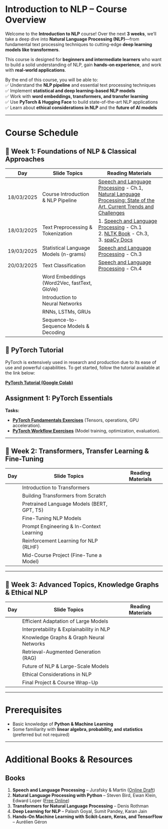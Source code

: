 #  **Introduction to NLP – Course Overview**  

Welcome to the **Introduction to NLP** course! Over the next **3 weeks**, we’ll take a deep dive into **Natural Language Processing (NLP)**—from fundamental text processing techniques to cutting-edge **deep learning models like transformers**.  

This course is designed for **beginners and intermediate learners** who want to build a solid understanding of NLP, gain **hands-on experience**, and work with **real-world applications**.  

By the end of this course, you will be able to:  
✅ Understand the **NLP pipeline** and essential text processing techniques  
✅ Implement **statistical and deep learning-based NLP models**  
✅ Work with **word embeddings, transformers, and transfer learning**  
✅ Use **PyTorch & Hugging Face** to build state-of-the-art NLP applications  
✅ Learn about **ethical considerations in NLP** and the **future of AI models**  

---

# **Course Schedule**

## 🔹 Week 1: Foundations of NLP & Classical Approaches  

| **Day**  | **Slide Topics** | **Reading Materials** |
|----------|-----------------|-----------------------|
|      18/03/2025    | Course Introduction & NLP Pipeline | [Speech and Language Processing](https://github.com/rain1024/slp2-pdf/tree/master/chapter-wise-pdf) - Ch.1, <br> [Natural Language Processing: State of the Art, Current Trends and Challenges](https://link.springer.com/article/10.1007/s11042-022-13428-4)  |
|  18/03/2025         | Text Preprocessing & Tokenization | 1.  [Speech and Language Processing](https://web.stanford.edu/~jurafsky/slp3/2.pdf) - Ch.1  <br> 2. [NLTK Book](https://www.nltk.org/book/) - Ch.3, <br>  3. [spaCy Docs](https://spacy.io/usage) |
|  19/03/2025         | Statistical Language Models (n-grams) | [Speech and Language Processing](https://web.stanford.edu/~jurafsky/slp3/3.pdf) - Ch.3     |    
|  20/03/2025         | Text Classification | [Speech and Language Processing](https://web.stanford.edu/~jurafsky/slp3/4.pdf) - Ch.4     |    
|          | Word Embeddings (Word2Vec, fastText, GloVe) | |
|          | Introduction to Neural Networks | |
|          | RNNs, LSTMs, GRUs | |
|          | Sequence-to-Sequence Models & Decoding | |


## 🚀 PyTorch Tutorial

PyTorch is extensively used in research and production due to its ease of use and powerful capabilities. To get started, follow the tutorial available at the link below:

[**PyTorch Tutorial (Google Colab)**](https://colab.research.google.com/drive/1-iiPAYiAWfZc0Mxz1FLLL0_KmLdegFaQ#scrollTo=s2jvK3g_2zrK)


##  Assignment 1: PyTorch Essentials


 **Tasks:**
- [**PyTorch Fundamentals Exercises**](https://github.com/shmuhammadd/aims-nlp-course/blob/main/Assignment_1/00_pytorch_fundamentals_exercises.ipynb) (Tensors, operations, GPU acceleration).
- [**PyTorch Workflow Exercises**](https://github.com/shmuhammadd/aims-nlp-course/blob/main/Assignment_1/01_pytorch_workflow_exercises.ipynb) (Model training, optimization, evaluation).



---

## 🔹 Week 2: Transformers, Transfer Learning & Fine-Tuning  

| **Day**  | **Slide Topics** | **Reading Materials** |
|----------|-----------------|-----------------------|
|          | Introduction to Transformers | |
|          | Building Transformers from Scratch | |
|          | Pretrained Language Models (BERT, GPT, T5) | |
|          | Fine-Tuning NLP Models | |
|          | Prompt Engineering & In-Context Learning | |
|          | Reinforcement Learning for NLP (RLHF) | |
|          | Mid-Course Project (Fine-Tune a Model) | |

---

## 🔹 Week 3: Advanced Topics, Knowledge Graphs & Ethical NLP  

| **Day**  | **Slide Topics** | **Reading Materials** |
|----------|-----------------|-----------------------|
|          | Efficient Adaptation of Large Models | |
|          | Interpretability & Explainability in NLP | |
|          | Knowledge Graphs & Graph Neural Networks | |
|          | Retrieval-Augmented Generation (RAG) | |
|          | Future of NLP & Large-Scale Models | |
|          | Ethical Considerations in NLP | |
|          | Final Project & Course Wrap-Up | |



---

#  **Prerequisites**  
- Basic knowledge of **Python & Machine Learning**  
- Some familiarity with **linear algebra, probability, and statistics** (preferred but not required)  

---

# **Additional Books & Resources**  

## **Books**  
1. **Speech and Language Processing** – Jurafsky & Martin ([Online Draft](https://web.stanford.edu/~jurafsky/slp3/))  
2. **Natural Language Processing with Python** – Steven Bird, Ewan Klein, Edward Loper ([Free Online](https://www.nltk.org/book/))  
3. **Transformers for Natural Language Processing** – Denis Rothman  
4. **Deep Learning for NLP** – Palash Goyal, Sumit Pandey, Karan Jain  
5. **Hands-On Machine Learning with Scikit-Learn, Keras, and TensorFlow** – Aurélien Géron  

